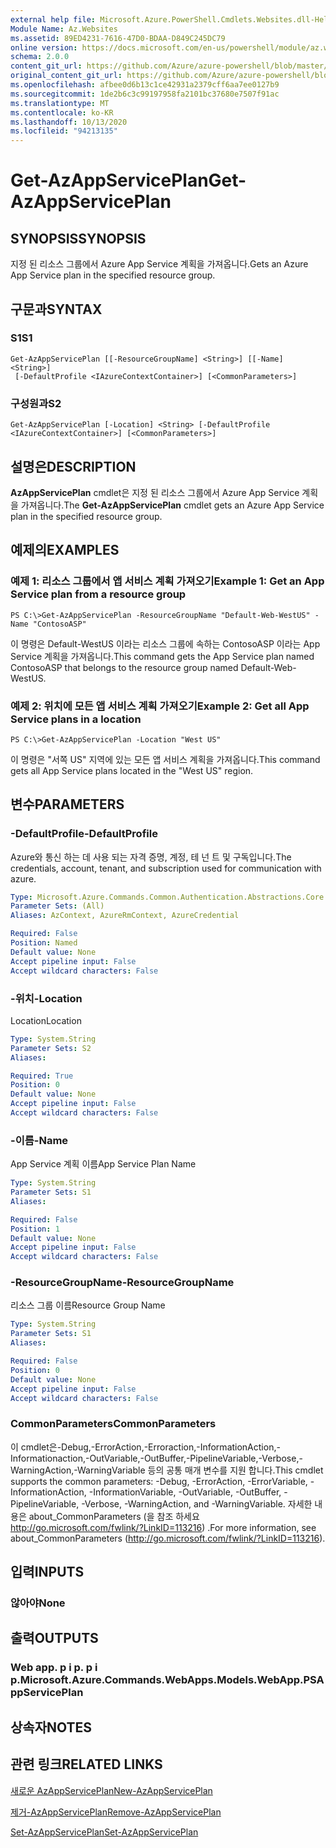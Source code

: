 ```yaml
---
external help file: Microsoft.Azure.PowerShell.Cmdlets.Websites.dll-Help.xml
Module Name: Az.Websites
ms.assetid: 89ED4231-7616-47D0-BDAA-D849C245DC79
online version: https://docs.microsoft.com/en-us/powershell/module/az.websites/get-azappserviceplan
schema: 2.0.0
content_git_url: https://github.com/Azure/azure-powershell/blob/master/src/Websites/Websites/help/Get-AzAppServicePlan.md
original_content_git_url: https://github.com/Azure/azure-powershell/blob/master/src/Websites/Websites/help/Get-AzAppServicePlan.md
ms.openlocfilehash: afbee0d6b13c1ce42931a2379cff6aa7ee0127b9
ms.sourcegitcommit: 1de2b6c3c99197958fa2101bc37680e7507f91ac
ms.translationtype: MT
ms.contentlocale: ko-KR
ms.lasthandoff: 10/13/2020
ms.locfileid: "94213135"
---
```

# <span data-ttu-id="bc737-101">Get-AzAppServicePlan</span><span class="sxs-lookup"><span data-stu-id="bc737-101">Get-AzAppServicePlan</span></span>

## <span data-ttu-id="bc737-102">SYNOPSIS</span><span class="sxs-lookup"><span data-stu-id="bc737-102">SYNOPSIS</span></span>
<span data-ttu-id="bc737-103">지정 된 리소스 그룹에서 Azure App Service 계획을 가져옵니다.</span><span class="sxs-lookup"><span data-stu-id="bc737-103">Gets an Azure App Service plan in the specified resource group.</span></span>

## <span data-ttu-id="bc737-104">구문과</span><span class="sxs-lookup"><span data-stu-id="bc737-104">SYNTAX</span></span>

### <span data-ttu-id="bc737-105">S1</span><span class="sxs-lookup"><span data-stu-id="bc737-105">S1</span></span>
```
Get-AzAppServicePlan [[-ResourceGroupName] <String>] [[-Name] <String>]
 [-DefaultProfile <IAzureContextContainer>] [<CommonParameters>]
```

### <span data-ttu-id="bc737-106">구성원과</span><span class="sxs-lookup"><span data-stu-id="bc737-106">S2</span></span>
```
Get-AzAppServicePlan [-Location] <String> [-DefaultProfile <IAzureContextContainer>] [<CommonParameters>]
```

## <span data-ttu-id="bc737-107">설명은</span><span class="sxs-lookup"><span data-stu-id="bc737-107">DESCRIPTION</span></span>
<span data-ttu-id="bc737-108">**AzAppServicePlan** cmdlet은 지정 된 리소스 그룹에서 Azure App Service 계획을 가져옵니다.</span><span class="sxs-lookup"><span data-stu-id="bc737-108">The **Get-AzAppServicePlan** cmdlet gets an Azure App Service plan in the specified resource group.</span></span>

## <span data-ttu-id="bc737-109">예제의</span><span class="sxs-lookup"><span data-stu-id="bc737-109">EXAMPLES</span></span>

### <span data-ttu-id="bc737-110">예제 1: 리소스 그룹에서 앱 서비스 계획 가져오기</span><span class="sxs-lookup"><span data-stu-id="bc737-110">Example 1: Get an App Service plan from a resource group</span></span>
```
PS C:\>Get-AzAppServicePlan -ResourceGroupName "Default-Web-WestUS" -Name "ContosoASP"
```

<span data-ttu-id="bc737-111">이 명령은 Default-WestUS 이라는 리소스 그룹에 속하는 ContosoASP 이라는 App Service 계획을 가져옵니다.</span><span class="sxs-lookup"><span data-stu-id="bc737-111">This command gets the App Service plan named ContosoASP that belongs to the resource group named Default-Web-WestUS.</span></span>

### <span data-ttu-id="bc737-112">예제 2: 위치에 모든 앱 서비스 계획 가져오기</span><span class="sxs-lookup"><span data-stu-id="bc737-112">Example 2: Get all App Service plans in a location</span></span>
```
PS C:\>Get-AzAppServicePlan -Location "West US"
```

<span data-ttu-id="bc737-113">이 명령은 "서쪽 US" 지역에 있는 모든 앱 서비스 계획을 가져옵니다.</span><span class="sxs-lookup"><span data-stu-id="bc737-113">This command gets all App Service plans located in the "West US" region.</span></span>

## <span data-ttu-id="bc737-114">변수</span><span class="sxs-lookup"><span data-stu-id="bc737-114">PARAMETERS</span></span>

### <span data-ttu-id="bc737-115">-DefaultProfile</span><span class="sxs-lookup"><span data-stu-id="bc737-115">-DefaultProfile</span></span>
<span data-ttu-id="bc737-116">Azure와 통신 하는 데 사용 되는 자격 증명, 계정, 테 넌 트 및 구독입니다.</span><span class="sxs-lookup"><span data-stu-id="bc737-116">The credentials, account, tenant, and subscription used for communication with azure.</span></span>

```yaml
Type: Microsoft.Azure.Commands.Common.Authentication.Abstractions.Core.IAzureContextContainer
Parameter Sets: (All)
Aliases: AzContext, AzureRmContext, AzureCredential

Required: False
Position: Named
Default value: None
Accept pipeline input: False
Accept wildcard characters: False
```

### <span data-ttu-id="bc737-117">-위치</span><span class="sxs-lookup"><span data-stu-id="bc737-117">-Location</span></span>
<span data-ttu-id="bc737-118">Location</span><span class="sxs-lookup"><span data-stu-id="bc737-118">Location</span></span> 

```yaml
Type: System.String
Parameter Sets: S2
Aliases:

Required: True
Position: 0
Default value: None
Accept pipeline input: False
Accept wildcard characters: False
```

### <span data-ttu-id="bc737-119">-이름</span><span class="sxs-lookup"><span data-stu-id="bc737-119">-Name</span></span>
<span data-ttu-id="bc737-120">App Service 계획 이름</span><span class="sxs-lookup"><span data-stu-id="bc737-120">App Service Plan Name</span></span>

```yaml
Type: System.String
Parameter Sets: S1
Aliases:

Required: False
Position: 1
Default value: None
Accept pipeline input: False
Accept wildcard characters: False
```

### <span data-ttu-id="bc737-121">-ResourceGroupName</span><span class="sxs-lookup"><span data-stu-id="bc737-121">-ResourceGroupName</span></span>
<span data-ttu-id="bc737-122">리소스 그룹 이름</span><span class="sxs-lookup"><span data-stu-id="bc737-122">Resource Group Name</span></span>

```yaml
Type: System.String
Parameter Sets: S1
Aliases:

Required: False
Position: 0
Default value: None
Accept pipeline input: False
Accept wildcard characters: False
```

### <span data-ttu-id="bc737-123">CommonParameters</span><span class="sxs-lookup"><span data-stu-id="bc737-123">CommonParameters</span></span>
<span data-ttu-id="bc737-124">이 cmdlet은-Debug,-ErrorAction,-Erroraction,-InformationAction,-Informationaction,-OutVariable,-OutBuffer,-PipelineVariable,-Verbose,-WarningAction,-WarningVariable 등의 공통 매개 변수를 지원 합니다.</span><span class="sxs-lookup"><span data-stu-id="bc737-124">This cmdlet supports the common parameters: -Debug, -ErrorAction, -ErrorVariable, -InformationAction, -InformationVariable, -OutVariable, -OutBuffer, -PipelineVariable, -Verbose, -WarningAction, and -WarningVariable.</span></span> <span data-ttu-id="bc737-125">자세한 내용은 about_CommonParameters (을 참조 하세요 http://go.microsoft.com/fwlink/?LinkID=113216) .</span><span class="sxs-lookup"><span data-stu-id="bc737-125">For more information, see about_CommonParameters (http://go.microsoft.com/fwlink/?LinkID=113216).</span></span>

## <span data-ttu-id="bc737-126">입력</span><span class="sxs-lookup"><span data-stu-id="bc737-126">INPUTS</span></span>

### <span data-ttu-id="bc737-127">않아야</span><span class="sxs-lookup"><span data-stu-id="bc737-127">None</span></span>

## <span data-ttu-id="bc737-128">출력</span><span class="sxs-lookup"><span data-stu-id="bc737-128">OUTPUTS</span></span>

### <span data-ttu-id="bc737-129">Web app. p i p. p i p.</span><span class="sxs-lookup"><span data-stu-id="bc737-129">Microsoft.Azure.Commands.WebApps.Models.WebApp.PSAppServicePlan</span></span>

## <span data-ttu-id="bc737-130">상속자</span><span class="sxs-lookup"><span data-stu-id="bc737-130">NOTES</span></span>

## <span data-ttu-id="bc737-131">관련 링크</span><span class="sxs-lookup"><span data-stu-id="bc737-131">RELATED LINKS</span></span>

[<span data-ttu-id="bc737-132">새로운 AzAppServicePlan</span><span class="sxs-lookup"><span data-stu-id="bc737-132">New-AzAppServicePlan</span></span>](./New-AzAppServicePlan.md)

[<span data-ttu-id="bc737-133">제거-AzAppServicePlan</span><span class="sxs-lookup"><span data-stu-id="bc737-133">Remove-AzAppServicePlan</span></span>](./Remove-AzAppServicePlan.md)

[<span data-ttu-id="bc737-134">Set-AzAppServicePlan</span><span class="sxs-lookup"><span data-stu-id="bc737-134">Set-AzAppServicePlan</span></span>](./Set-AzAppServicePlan.md)



